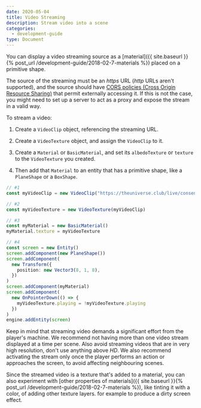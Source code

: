 ```yaml
---
date: 2020-05-04
title: Video Streaming
description: Stream video into a scene
categories:
  - development-guide
type: Document
---
```


You can display a video streaming source as a [material]({{ site.baseurl }}{% post_url /development-guide/2018-02-7-materials %}) placed on a primitive shape.

The source of the streaming must be an _https_ URL (_http_ URLs aren't supported), and the source should have [CORS policies (Cross Origin Resource Sharing)](https://en.wikipedia.org/wiki/Cross-origin_resource_sharing) that permit externally accessing it. If this is not the case, you might need to set up a server to act as a proxy and expose the stream in a valid way.

To stream a video:

1. Create a `VideoClip` object, referencing the streaming URL.

2. Create a `VideoTexture` object, and assign the `VideoClip` to it.

3. Create a `Material` or `BasicMaterial`, and set its `albedoTexture` or `texture` to the `VideoTexture` you created.

4. Then add that `Material` to an entity that has a primitive shape, like a `PlaneShape` or a `BoxShape`.

```ts
// #1
const myVideoClip = new VideoClip("https://theuniverse.club/live/consensys/index.m3u8")

// #2
const myVideoTexture = new VideoTexture(myVideoClip)

// #3
const myMaterial = new BasicMaterial()
myMaterial.texture = myVideoTexture

// #4
const screen = new Entity()
screen.addComponent(new PlaneShape())
screen.addComponent(
  new Transform({
    position: new Vector3(8, 1, 8),
  })
)
screen.addComponent(myMaterial)
screen.addComponent(
  new OnPointerDown(() => {
    myVideoTexture.playing = !myVideoTexture.playing
  })
)
engine.addEntity(screen)
```

Keep in mind that streaming video demands a significant effort from the player's machine. We recommend not having more than one video stream displayed at a time per scene. Also avoid streaming videos that are in very high resolution, don't use anything above _HD_. We also recommend activating the stream only once the player performs an action or approaches the screen, to avoid affecting neighbouring scenes.

Since the streamed video is a texture that's added to a material, you can also experiment with [other properties of materials]({{ site.baseurl }}{% post_url /development-guide/2018-02-7-materials %}), like tinting it with a color, of adding other texture layers. for example to produce a dirty screen effect.
